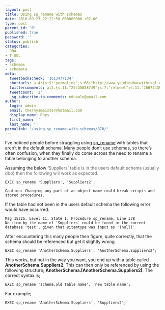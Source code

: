 ```yaml
---
layout: post
title: Using sp_rename with schemas
date: 2010-09-23 22:22:50.000000000 +02:00
type: post
parent_id: '0'
published: true
password: ''
status: publish
categories:
- DBA
- T-SQL
tags:
- schemas
- schemata
meta:
  tweetbackscheck: '1613477134'
  shorturls: a:4:{s:9:"permalink";s:66:"http://www.youdidwhatwithtsql.com/using-sp_rename-with-schemas/870";s:7:"tinyurl";s:26:"http://tinyurl.com/25mr4v3";s:4:"isgd";s:18:"http://is.gd/fpywx";s:5:"bitly";s:20:"http://bit.ly/cl0cKA";}
  twittercomments: a:2:{s:11:"25435828749";s:7:"retweet";s:11:"26672439293";s:7:"retweet";}
  tweetcount: '2'
  _sg_subscribe-to-comments: ednaule@gmail.com
author:
  login: admin
  email: therhysmeister@hotmail.com
  display_name: Rhys
  first_name: ''
  last_name: ''
permalink: "/using-sp_rename-with-schemas/870/"
---
```

I’ve noticed people before struggling using [sp\_rename](http://msdn.microsoft.com/en-us/library/ms188351.aspx) with tables that aren’t in the default schema. Many people don’t use schemas, so there’s often confusion, when they finally do come across the need to rename a table belonging to another schema.

Assuming the below ‘<font color="#666666">Suppliers’ table is in the users default schema (usually dbo) then the following will work as expected.</font>

```
EXEC sp_rename 'Suppliers', 'Suppliers2';
```

```
Caution: Changing any part of an object name could break scripts and stored procedures.
```

If the table had not been in the users default schema the following error would have occurred.

```
Msg 15225, Level 11, State 1, Procedure sp_rename, Line 338
No item by the name of 'Suppliers' could be found in the current database 'test', given that @itemtype was input as '(null)'.
```

After encountering this many people then figure, quite correctly, that the schema should be referenced but get it slightly wrong.

```
EXEC sp_rename 'AnotherSchema.Suppliers', 'AnotherSchema.Suppliers2';
```

This works, but not in the way you want, you end up with a table called **AnotherSchema.Suppliers2**. This can then only be referenced by using the following structure; **AnotherSchema.[AnotherSchema.Suppliers2]**. The correct syntax is;

```
EXEC sp_rename 'schema.old table name', 'new table name';
```

For example;

```
EXEC sp_rename 'AnotherSchema.Suppliers', 'Suppliers2';
```
